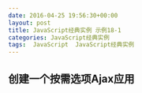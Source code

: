 ```yaml
---
date: 2016-04-25 19:56:30+00:00
layout: post
title: JavaScript经典实例 示例18-1
categories: JavaScript经典实例
tags:  JavaScript  JavaScript经典实例
---
```

创建一个按需选项Ajax应用
----------------

<html>
    <head>
        <title>On Demand Select</title>
        <style>
            #nicestuff
            {   
                display: none;
                margin: 10px 0;
            }
            
            #nicething
            {
                width: 400px;
            }
            
        </style>
        <script type="text/javascript">
            var xmlhttp;
            
            function populateSelect() {
                var value,
                inputs = this.getElementsByTagName('input');
            
                for (var i = 0; i < inputs.length; i++) {
                    if (inputs[i].checked) {
                        value = inputs[i].value;
                        break;
                    }
                    
                }
                
                // 准备请求
                if (!xmlhttp) {
                    xmlhttp = new XMLHttpRequest();
                }
                
                var url = 'http://lovechina.xyz/JavaScript经典实例Example18-1.html?nicething=' + value;
                
                xmlhttp.open('GET', url, true);
                xmlhttp.onreadystatechange = getThings;
                xmlhttp.send(null);
            }
            
            // 处理返回值
            function getThings() {
                if (xmlhttp.readyState === 4 && xmlhttp.status === 200) {
                    var select = document.getElementById('nicestuff'),
                        nicethings = xmlhttp.responseText.split(',');
                                        
                    select.length = 0;
                    for (var i = 0; i < nicethings.length; i++) {
                        select.options[select.length] = new Option(nicethings[i], nicethings[i]);
                    }
                    
                    select.style.display = 'block';
                } else if (xmlhttp.readyState === 4 && xmlhttp.status !== 200) {
                    alert('No items returned for request');
                }
                
            }
            
            window.onload = function() {
                document.getElementById('submitbutton').style.display = 'none';
                document.getElementById('nicething').onclick = populateSelect;
            }
            
        </script>
    </head>
    <body>
        <form method="get">
            <p>Select one:</p>
            <fieldset id="nicething">
                <input type="radio" name="nicethings" value="bird" />
                <label for="bird">Brid</label><br />
                <input type="radio" name="nicethings" value="flower" />
                <label for="flower">Flower</label><br />
                <input type="radio" name="nicethings" value="sweets" />
                <label for="sweets">Sweets</label><br />
                <input type="radio" name="nicethings" value="cuddles" />
                <label for="cuddles">Cute Critters</label><br />
            </fieldset>
            <input type="submit" id="submitbutton" value="get nice things" />
            <select id="nicestuff"></select>
        </form>
    </body>
</html>

源码如下：

``` javascript
<!DOCTYPE html>
<html>
    <head>
        <title>On Demand Select</title>
        <style>
            #nicestuff
            {   
                display: none;
                margin: 10px 0;
            }
            
            #nicething
            {
                width: 400px;
            }
            
        </style>
        <script type="text/javascript">
            var xmlhttp;
            
            function populateSelect() {
                var value,
                inputs = this.getElementsByTagName('input');
            
                for (var i = 0; i < inputs.length; i++) {
                    if (inputs[i].checked) {
                        value = inputs[i].value;
                        break;
                    }
                    
                }
                
                // 准备请求
                if (!xmlhttp) {
                    xmlhttp = new XMLHttpRequest();
                }
                
                var url = 'http://lovechina.xyz/JavaScript经典实例Example18-1.html?nicething=' + value;
                
                xmlhttp.open('GET', url, true);
                xmlhttp.onreadystatechange = getThings;
                xmlhttp.send(null);
            }
            
            // 处理返回值
            function getThings() {
                if (xmlhttp.readyState === 4 && xmlhttp.status === 200) {
                    var select = document.getElementById('nicestuff'),
                        nicethings = xmlhttp.responseText.split(',');
                                        
                    select.length = 0;
                    for (var i = 0; i < nicethings.length; i++) {
                        select.options[select.length] = new Option(nicethings[i], nicethings[i]);
                    }
                    
                    select.style.display = 'block';
                } else if (xmlhttp.readyState === 4 && xmlhttp.status !== 200) {
                    alert('No items returned for request');
                }
                
            }
            
            window.onload = function() {
                document.getElementById('submitbutton').style.display = 'none';
                document.getElementById('nicething').onclick = populateSelect;
            }
            
        </script>
    </head>
    <body>
        <form method="get">
            <p>Select one:</p>
            <fieldset id="nicething">
                <input type="radio" name="nicethings" value="bird" />
                <label for="bird">Brid</label><br />
                <input type="radio" name="nicethings" value="flower" />
                <label for="flower">Flower</label><br />
                <input type="radio" name="nicethings" value="sweets" />
                <label for="sweets">Sweets</label><br />
                <input type="radio" name="nicethings" value="cuddles" />
                <label for="cuddles">Cute Critters</label><br />
            </fieldset>
            <input type="submit" id="submitbutton" value="get nice things" />
            <select id="nicestuff"></select>
        </form>
    </body>
</html>
``` 

